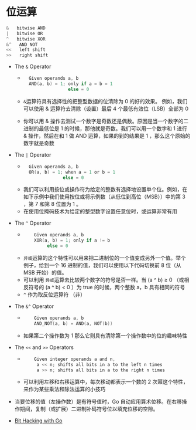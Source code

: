 # 位运算

```go
&   bitwise AND
|   bitwise OR
^   bitwise XOR
&^   AND NOT
<<   left shift
>>   right shift
```

- The `&` Operator
  - ```go
      Given operands a, b
      AND(a, b) = 1; only if a = b = 1
                     else = 0
      ```

  - `&`运算符具有选择性的把整型数据的位清除为 0 的好的效果。 例如，我们可以使用 & 运算符去清除（设置）最后 4 个最低有效位（LSB）全部为 0 

  - 你可以用 & 操作去测试一个数字是奇数还是偶数。原因是当一个数字的二进制的最低位是 1 的时候，那他就是奇数。我们可以用一个数字和 1 进行 & 操作，然后在和 1 做 AND 运算，如果的到的结果是 1 ，那么这个原始的数字就是奇数

- The `|` Operator
  - ```go
      Given operands a, b
      OR(a, b) = 1; when a = 1 or b = 1
                   else = 0
     ```
  - 我们可以利用按位或操作符为给定的整数有选择地设置单个位。例如，在如下示例中我们使用按位或将示例数（从低位到高位（MSB））中的第 3 ，第 7 和第 8 位置为 1 。
  - 在使用位掩码技术为给定的整型数字设置任意位时，或运算非常有用


- The `^` Operator
  - ```go
        Given operands a, b
        XOR(a, b) = 1; only if a != b
             else = 0
    ```
  - `异或`运算的这个特性可以用来把二进制位的一个值变成另外一个值。举个例子，给到一个 16 进制的值，我们可以使用以下代码切换前 8 位（从 MSB 开始）的值。
  - 可以利用 `异或`运算去比较两个数字的符号是否一样。当 (a ^ b) ≥ 0 （或相反符号的 (a ^ b) < 0 ）为 true 的时候，两个整数 a，b 具有相同的符号
  - `^` 作为取反位运算符 （非）

- The `&^` Operator
  - ```go
        Given operands a, b
        AND_NOT(a, b) = AND(a, NOT(b))
    ```
  - 如果第二个操作数为 1 那么它则具有清除第一个操作数中的位的趣味特性

- The `<<` and `>>` Operators
  - ```go
        Given integer operands a and n,
         a << n; shifts all bits in a to the left n times
         a >> n; shifts all bits in a to the right n times
    ```
  - 可以利用左移和右移运算中，每次移动都表示一个数的 2 次幂这个特性，来作为某些乘法和除法运算的小技巧

- 当要位移的值（左操作数）是有符号值时，Go 自动应用算术位移。在右移操作期间，复制（或扩展）二进制补码符号位以填充位移的空隙。

- [Bit Hacking with Go](https://dev.to/vladimirvivien/bit-hacking-with-go)